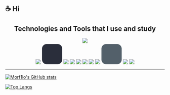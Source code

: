## ☕️ Hi

<h2 align="center">Technologies and Tools that I use and study</h2>
<div align="center">
    <img src="https://github.com/onemarc/tech-icons/blob/main/icons/stackoverflow-dark.svg" width="92">
</div>
<div align="center">
    <img src="https://github.com/onemarc/tech-icons/blob/main/icons/go-dark.svg" width="64" />
    <img src="https://github.com/onemarc/tech-icons/blob/main/icons/rabbitmq-dark.svg" width="64" />
    <img src="https://github.com/onemarc/tech-icons/blob/main/icons/grpc.svg" width="64" />
    <img src="https://github.com/onemarc/tech-icons/blob/main/icons/postgressql-dark.svg" width="64" />
    <img src="https://github.com/onemarc/tech-icons/blob/main/icons/redis-dark.svg" width="64" />
    <img src="https://github.com/onemarc/tech-icons/blob/main/icons/mongodb-dark.svg" width="64" />
    <img src="https://github.com/onemarc/tech-icons/blob/main/icons/linux-dark.svg" width="64" />
    <img src="https://github.com/onemarc/tech-icons/blob/main/icons/git.svg" width="64" />
    <img src="https://github.com/onemarc/tech-icons/blob/main/icons/yaml.svg" width="64" />
    <img src="https://github.com/onemarc/tech-icons/blob/main/icons/postman.svg" width="64" />
    <img src="https://github.com/onemarc/tech-icons/blob/main/icons/html.svg" width="64" />
</div>

---------------

[![Morf1lo's GitHub stats](https://github-readme-stats.vercel.app/api?username=morf1lo&theme=radical&show_icons=true&hide_border=true&icon_color=f1f1f1)](https://github.com/anuraghazra/github-readme-stats)

[![Top Langs](https://github-readme-stats.vercel.app/api/top-langs/?username=morf1lo&layout=compact&theme=radical&hide_border=true)](https://github.com/anuraghazra/github-readme-stats)
